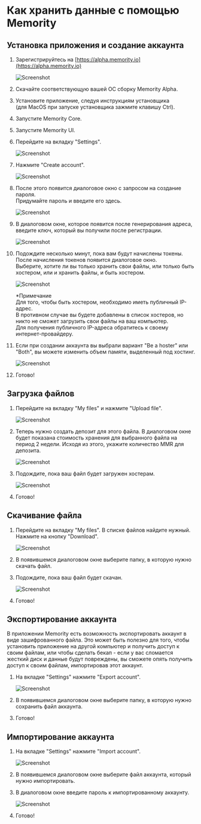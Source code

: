 # Как хранить данные с помощью Memority

## Установка приложения и создание аккаунта
1. Зарегистрируйтесь на [https://alpha.memority.io](https://alpha.memority.io)

    ![Screenshot](images/register_on_memority.png)

2. Скачайте соответствующую вашей ОС сборку Memority Alpha.

3. Установите приложение, следуя инструкциям установщика\
    (для MacOS при запуске установщика зажмите клавишу Ctrl).

4. Запустите Memority Core.

5. Запустите Memority UI.

6. Перейдите на вкладку "Settings".

    ![Screenshot](images/go_to_settings_tab.png)

7. Нажмите "Create account".

    ![Screenshot](images/btn_create_account.png)

8. После этого появится диалоговое окно с запросом на создание пароля.\
    Придумайте пароль и введите его здесь.

    ![Screenshot](images/modal_set_password.png)

9. В диалоговом окне, которое появится после генерирования адреса, введите ключ, который вы получили после регистрации.

    ![Screenshot](images/modal_key_input.png)

10. Подождите несколько минут, пока вам будут начислены токены.\
    После начисления токенов появится диалоговое окно.\
    Выберите, хотите ли вы только хранить свои файлы, или только быть хостером, или и хранить файлы, и быть хостером.
    
    ![Screenshot](images/modal_select_role.png)
    
    *Примечание\
    Для того, чтобы быть хостером, необходимо иметь публичный IP-адрес.\
    В противном случае вы будете добавлены в список хостеров, но никто не сможет загрузить свои файлы на ваш компьютер.\
    Для получения публичного IP-адреса обратитесь к своему интернет-провайдеру.

11. Если при создании аккаунта вы выбрали вариант "Be a hoster" или "Both", вы можете изменить объем памяти, выделенный под хостинг.
    
    ![Screenshot](images/hoster_set_disk_space.png)

12. Готово!

## Загрузка файлов
1. Перейдите на вкладку "My files" и нажмите "Upload file".
    
    ![Screenshot](images/btn_upload_file.png)

2. Теперь нужно создать депозит для этого файла. В диалоговом окне будет показана стоимость хранения для выбранного файла на период 2 недели. Исходя из этого, укажите количество MMR для депозита.

    ![Screenshot](images/modal_deposit_for_file.png)

3. Подождите, пока ваш файл будет загружен хостерам.  

    ![Screenshot](images/msg_file_uploaded.png)

4. Готово!

## Скачивание файла
1. Перейдите на вкладку "My files". В списке файлов найдите нужный. Нажмите на кнопку "Download".

    ![Screenshot](images/btn_download_file.png)

2. В появившемся диалоговом окне выберите папку, в которую нужно скачать файл.

3. Подождите, пока ваш файл будет скачан.

    ![Screenshot](images/msg_file_downloaded.png)

4. Готово!

## Экспортирование аккаунта
В приложении Memority есть возможность экспортировать аккаунт в виде зашифрованного файла. Это может быть полезно для того, чтобы установить приложение на другой компьютер и получить доступ к своим файлам, или чтобы сделать бекап - если у вас сломается жесткий диск и данные будут повреждены, вы сможете опять получить доступ к своим файлам, импортировав этот аккаунт.

1. На вкладке "Settings" нажмите "Export account".

    ![Screenshot](images/btn_export_account.png)

2. В появившемся диалоговом окне выберите папку, в которую нужно сохранить файл аккаунта.

3. Готово!

## Импортирование аккаунта

1. На вкладке "Settings" нажмите "Import account".

    ![Screenshot](images/btn_import_account.png)

2. В появившемся диалоговом окне выберите файл аккаунта, который нужно импортировать.

3. В диалоговом окне введите пароль к импортированному аккаунту.

    ![Screenshot](images/modal_password_to_imported.png)

3. Готово!


